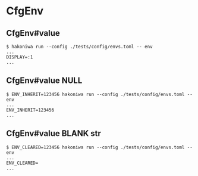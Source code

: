 # CfgEnv

## CfgEnv#value

```console
$ hakoniwa run --config ./tests/config/envs.toml -- env
...
DISPLAY=:1
...

```

## CfgEnv#value NULL

```console
$ ENV_INHERIT=123456 hakoniwa run --config ./tests/config/envs.toml -- env
...
ENV_INHERIT=123456
...

```

## CfgEnv#value BLANK str

```console
$ ENV_CLEARED=123456 hakoniwa run --config ./tests/config/envs.toml -- env
...
ENV_CLEARED=
...

```
